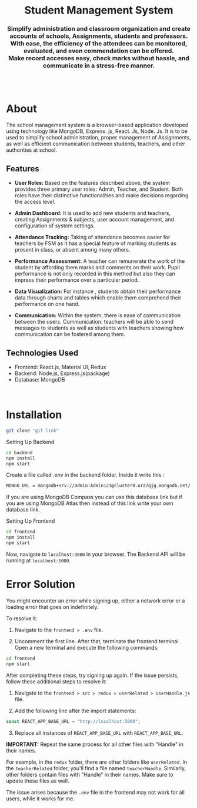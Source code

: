 <h1 align="center">
    Student Management System
</h1>

<h3 align="center">
Simplify administration and classroom organization and create accounts of schools, Assignments, students and professors. <br>
With ease, the efficiency of the attendees can be monitored, evaluated, and even commendation can be offered. <br>
Make record accesses easy, check marks without hassle, and communicate in a stress-free manner.
</h3>
<br><br>

# About

The school management system is a browser-based application developed using technology like MongoDB, Express.
js, React. Js, Node. Js. It is to be used to simplify school administration, proper management of Assignments, as well as efficient communication between students, teachers, and other authorities at school.

## Features

- **User Roles:** Based on the features described above, the system provides three primary user roles: Admin, Teacher, and Student. Both roles have their distinctive functionalities and make decisions regarding the access level.

- **Admin Dashboard:** It is used to add new students and teachers, creating Assignments & subjects, user account management, and configuration of system settings.

- **Attendance Tracking:** Taking of attendance becomes easier for teachers by FSM as it has a special feature of marking students as present in class, or absent among many others.

- **Performance Assessment:** A teacher can remunerate the work of the student by affording them marks and comments on their work. Pupil performance is not only recorded in this method but also they can impress their performance over a particular period.

- **Data Visualization:** For instance , students obtain their performance data through charts and tables which enable them comprehend their performance on one hand.

- **Communication:** Within the system, there is ease of communication between the users. Communication: teachers will be able to send messages to students as well as students with teachers showing how communication can be fostered among them.

## Technologies Used

- Frontend: React.js, Material UI, Redux
- Backend: Node.js, Express.js(package)
- Database: MongoDB

<br>

# Installation

```sh
git clone "git link"
```
Setting Up Backend 
```sh
cd backend
npm install
npm start
```

Create a file called .env in the backend folder.
Inside it write this :

```sh
MONGO_URL = mongodb+srv://admin:Admin123@cluster0.ora7qjg.mongodb.net/
```
If you are using MongoDB Compass you can use this database link but if you are using MongoDB Atlas then instead of this link write your own database link.

Setting Up Frontend
```sh
cd frontend
npm install
npm start
```
Now, navigate to `localhost:3000` in your browser. 
The Backend API will be running at `localhost:5000`.
<br>
# Error Solution

You might encounter an error while signing up, either a network error or a loading error that goes on indefinitely.

To resolve it:

1. Navigate to the `frontend > .env` file.

2. Uncomment the first line. After that, terminate the frontend terminal. Open a new terminal and execute the following commands:
```sh
cd frontend
npm start
```

After completing these steps, try signing up again. If the issue persists, follow these additional steps to resolve it:

1. Navigate to the `frontend > src > redux > userRelated > userHandle.js` file.

2. Add the following line after the import statements:

```javascript
const REACT_APP_BASE_URL = "http://localhost:5000";
```

3. Replace all instances of `REACT_APP_BASE_URL` with `REACT_APP_BASE_URL`.

**IMPORTANT:** Repeat the same process for all other files with "Handle" in their names.

For example, in the `redux` folder, there are other folders like `userRelated`. In the `teacherRelated` folder, you'll find a file named `teacherHandle`. Similarly, other folders contain files with "Handle" in their names. Make sure to update these files as well.

The issue arises because the `.env` file in the frontend may not work for all users, while it works for me.

